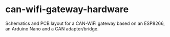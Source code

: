 # can-wifi-gateway-hardware
Schematics and PCB layout for a CAN-WiFi gateway based on an ESP8266, an Arduino Nano and a CAN adapter/bridge. 
